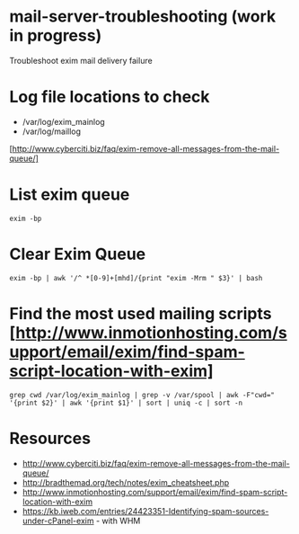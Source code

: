 # mail-server-troubleshooting (work in progress)
Troubleshoot exim mail delivery failure

# Log file locations to check

- /var/log/exim_mainlog
- /var/log/maillog

[http://www.cyberciti.biz/faq/exim-remove-all-messages-from-the-mail-queue/]

# List exim queue

`exim -bp`

# Clear Exim Queue

`exim -bp | awk '/^ *[0-9]+[mhd]/{print "exim -Mrm " $3}' | bash`

# Find the most used mailing scripts [http://www.inmotionhosting.com/support/email/exim/find-spam-script-location-with-exim]

`grep cwd /var/log/exim_mainlog | grep -v /var/spool | awk -F"cwd=" '{print $2}' | awk '{print $1}' | sort | uniq -c | sort -n`


# Resources

- http://www.cyberciti.biz/faq/exim-remove-all-messages-from-the-mail-queue/
- http://bradthemad.org/tech/notes/exim_cheatsheet.php
- http://www.inmotionhosting.com/support/email/exim/find-spam-script-location-with-exim
- https://kb.iweb.com/entries/24423351-Identifying-spam-sources-under-cPanel-exim - with WHM

